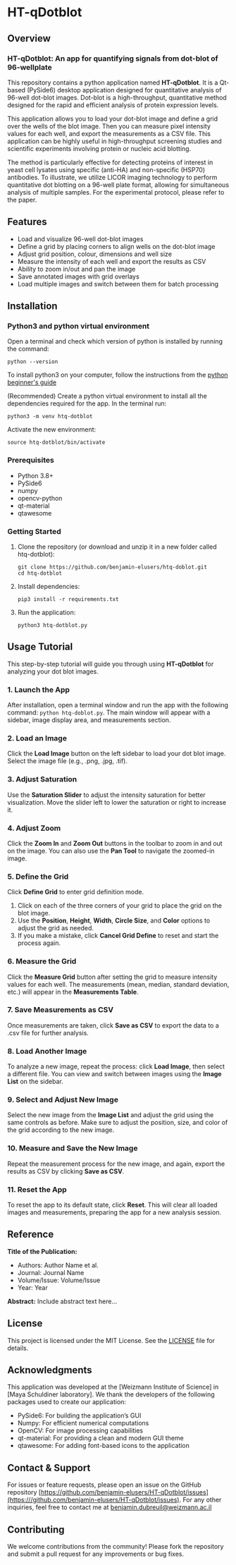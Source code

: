 # HT-qDotblot

## Overview

### HT-qDotblot: An app for quantifying signals from dot-blot of 96-wellplate

This repository contains a python application named **HT-qDotblot**.
It is a Qt-based (PySide6) desktop application designed for quantitative analysis of 96-well dot-blot images. 
Dot-blot is a high-throughput, quantitative method designed for the rapid and efficient analysis of protein expression levels.


This application allows you to load your dot-blot image and define a grid over the wells of the blot image. 
Then you can measure pixel intensity values for each well, and export the measurements as a CSV file. 
This application can be highly useful in high-throughput screening studies and scientific experiments involving protein or nucleic acid blotting.


The method is particularly effective for detecting proteins of interest in yeast cell lysates using specific (anti-HA) and non-specific (HSP70) antibodies.
To illustrate, we utilize LICOR imaging technology to perform quantitative dot blotting on a 96-well plate format, allowing for simultaneous analysis of multiple samples. 
For the experimental protocol, please refer to the paper. 


## Features

- Load and visualize 96-well dot-blot images
- Define a grid by placing corners to align wells on the dot-blot image
- Adjust grid position, colour, dimensions and well size
- Measure the intensity of each well and export the results as CSV
- Ability to zoom in/out and pan the image
- Save annotated images with grid overlays
- Load multiple images and switch between them for batch processing

## Installation

### Python3 and python virtual environment

   Open a terminal and check which version of python is installed by running the command:
   ```
   python --version
   ```

   To install python3 on your computer, follow the instructions from the [python beginner's guide](https://wiki.python.org/moin/BeginnersGuide/Download)
   
   (Recommended) Create a python virtual environment to install all the dependencies required for the app. 
   In the terminal run:
   ```
   python3 -m venv htq-dotblot
```
   
   Activate the new environment:
   ```
   source htq-dotblot/bin/activate
   ```

### Prerequisites

- Python 3.8+
- PySide6
- numpy
- opencv-python
- qt-material
- qtawesome

### Getting Started

1. Clone the repository (or download and unzip it in a new folder called htq-dotblot):
   ```
   git clone https://github.com/benjamin-elusers/htq-doblot.git
   cd htq-dotblot
   ```

2. Install dependencies:
   ```
   pip3 install -r requirements.txt
   ```

3. Run the application:
   ```
   python3 htq-dotblot.py
   ```

## Usage Tutorial

This step-by-step tutorial will guide you through using **HT-qDotblot** for analyzing your dot blot images.

### 1. Launch the App
After installation, open a terminal window and run the app with the following command: `python htq-doblot.py`. 
The main window will appear with a sidebar, image display area, and measurements section.

### 2. Load an Image
Click the **Load Image** button on the left sidebar to load your dot blot image. 
Select the image file (e.g., .png, .jpg, .tif).

### 3. Adjust Saturation
Use the **Saturation Slider** to adjust the intensity saturation for better visualization. 
Move the slider left to lower the saturation or right to increase it.

### 4. Adjust Zoom
Click the **Zoom In** and **Zoom Out** buttons in the toolbar to zoom in and out on the image. 
You can also use the **Pan Tool** to navigate the zoomed-in image.

### 5. Define the Grid
Click **Define Grid** to enter grid definition mode.

1. Click on each of the three corners of your grid to place the grid on the blot image.
2. Use the **Position**, **Height**, **Width**, **Circle Size**, and **Color** options to adjust the grid as needed.
3. If you make a mistake, click **Cancel Grid Define** to reset and start the process again.

### 6. Measure the Grid
Click the **Measure Grid** button after setting the grid to measure intensity values for each well. 
The measurements (mean, median, standard deviation, etc.) will appear in the **Measurements Table**.

### 7. Save Measurements as CSV
Once measurements are taken, click **Save as CSV** to export the data to a .csv file for further analysis.

### 8. Load Another Image
To analyze a new image, repeat the process: click **Load Image**, then select a different file.
You can view and switch between images using the **Image List** on the sidebar.

### 9. Select and Adjust New Image
Select the new image from the **Image List** and adjust the grid using the same controls as before.
Make sure to adjust the position, size, and color of the grid according to the new image.

### 10. Measure and Save the New Image
Repeat the measurement process for the new image, and again, export the results as CSV by clicking **Save as CSV**.

### 11. Reset the App
To reset the app to its default state, click **Reset**.
This will clear all loaded images and measurements, preparing the app for a new analysis session.

## Reference

**Title of the Publication:**
- Authors: Author Name et al.
- Journal: Journal Name
- Volume/Issue: Volume/Issue
- Year: Year

**Abstract:**
Include abstract text here...

## License

This project is licensed under the MIT License. See the [LICENSE](LICENSE) file for details.

## Acknowledgments

This application was developed at the [Weizmann Institute of Science] in [Maya Schuldiner laboratory].
We thank the developers of the following packages used to create our application:

- PySide6: For building the application’s GUI
- Numpy: For efficient numerical computations
- OpenCV: For image processing capabilities
- qt-material: For providing a clean and modern GUI theme
- qtawesome: For adding font-based icons to the application

## Contact & Support

For issues or feature requests, please open an issue on the GitHub repository [https://github.com/benjamin-elusers/HT-qDotblot/issues](https:///github.com/benjamin-elusers/HT-qDotblot/issues). 
For any other inquiries, feel free to contact me at benjamin.dubreuil@weizmann.ac.il

## Contributing

We welcome contributions from the community! Please fork the repository and submit a pull request for any improvements or bug fixes.

